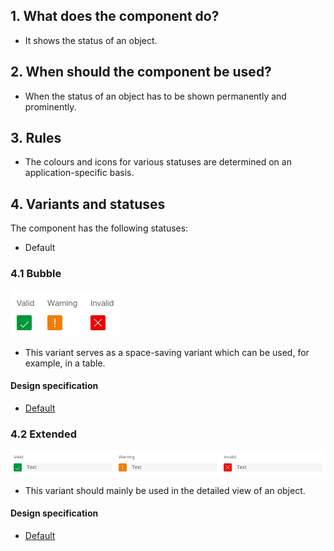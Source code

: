 ## 1. What does the component do? 
* It shows the status of an object.


## 2. When should the component be used?
* When the status of an object has to be shown permanently and prominently. 


## 3. Rules
* The colours and icons for various statuses are determined on an application-specific basis.


## 4. Variants and statuses
The component has the following statuses:
* Default

### 4.1 Bubble
![Example image of the status component in the bubble variant with icon only](https://raw.githubusercontent.com/sbb-design-systems/design-system-webapp-documentation/master/documentation/components/status/images/Status_Bubble.png 'class: image')
* This variant serves as a space-saving variant which can be used, for example, in a table.

#### Design specification
* [Default](https://www.sketch.com/s/58b25e4c-bf9c-4f74-973f-503538fcbea2/a/JRAJOM#Inspector)

### 4.2 Extended 
![Example image of the status component in the extended variant with icon and text](https://raw.githubusercontent.com/sbb-design-systems/design-system-webapp-documentation/master/documentation/components/status/images/Status_Extended.png 'class: image')
* This variant should mainly be used in the detailed view of an object.

#### Design specification
* [Default](https://www.sketch.com/s/58b25e4c-bf9c-4f74-973f-503538fcbea2/a/vjRQD1#Inspector)
